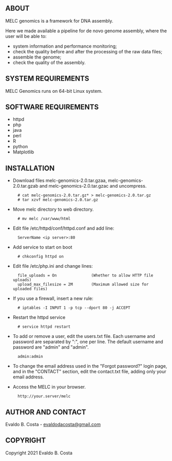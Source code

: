 ABOUT
-----

MELC genomics is a framework for DNA assembly.

Here we made available a pipeline for de novo genome assembly, where the user will be able to:

- system information and performance monitoring;
- check the quality before and after the processing of the raw data files;
- assemble the genome;
- check the quality of the assembly.


SYSTEM REQUIREMENTS
-------------------

MELC Genomics runs on 64-bit Linux system.


SOFTWARE REQUIREMENTS
---------------------

- httpd
- php
- java
- perl
- R
- python
- Matplotlib


INSTALLATION
------------

- Download files melc-genomics-2.0.tar.gzaa, melc-genomics-2.0.tar.gzab and melc-genomics-2.0.tar.gzac and uncompress.

        # cat melc-genomics-2.0.tar.gz* > melc-genomics-2.0.tar.gz
        # tar xzvf melc-genomics-2.0.tar.gz
        
- Move melc directory to web directory.

        # mv melc /var/www/html

- Edit file /etc/httpd/conf/httpd.conf and add line:

        ServerName <ip server>:80

- Add service to start on boot

        # chkconfig httpd on

- Edit file /etc/php.ini and change lines:

        file_uploads = On               (Whether to allow HTTP file uploads)
        upload_max_filesize = 2M        (Maximum allowed size for uploaded files)

- If you use a firewall, insert a new rule:

        # iptables -I INPUT 1 -p tcp --dport 80 -j ACCEPT

- Restart the httpd service

        # service httpd restart

- To add or remove a user, edit the users.txt file. Each username and password are separated by ":", one per line. The default username and password are "admin" and "admin".
        
        admin:admin

- To change the email address used in the "Forgot password?" login page, and in the "CONTACT" section, edit the contact.txt file, adding only your email address.

- Access the MELC in your browser.

        http://your.server/melc


AUTHOR AND CONTACT
------------------

Evaldo B. Costa - evaldodacosta@gmail.com


COPYRIGHT
---------

Copyright 2021 Evaldo B. Costa
